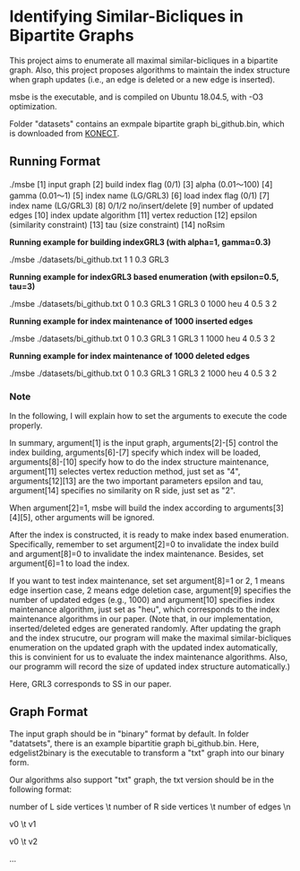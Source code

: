 # Identifying Similar-Bicliques in Bipartite Graphs

This project aims to enumerate all maximal similar-bicliques in a bipartite graph. Also, this project proposes algorithms to maintain the index structure when graph updates (i.e., an edge is deleted or a new edge is inserted).

msbe is the executable, and is compiled on Ubuntu 18.04.5, with -O3 optimization.

Folder "datasets" contains an exmpale bipartite graph bi_github.bin, which is downloaded from [KONECT](http://konect.cc/networks/github/). 

## Running Format

./msbe [1] input graph  [2] build index flag (0/1)  [3] alpha (0.01～100)  [4] gamma (0.01～1)  [5] index name (LG/GRL3)  [6] load index flag (0/1)  [7] index name (LG/GRL3)  [8] 0/1/2 no/insert/delete  [9] number of updated edges  [10] index update algorithm  [11] vertex reduction  [12] epsilon (similarity constraint)  [13] tau (size constraint)  [14] noRsim

**Running example for building indexGRL3 (with alpha=1, gamma=0.3)**

./msbe ./datasets/bi_github.txt 1 1 0.3 GRL3

**Running example for indexGRL3 based enumeration (with epsilon=0.5, tau=3)**

./msbe ./datasets/bi_github.txt 0 1 0.3 GRL3 1 GRL3 0 1000 heu 4 0.5 3 2

**Running example for index maintenance of 1000 inserted edges**

./msbe ./datasets/bi_github.txt 0 1 0.3 GRL3 1 GRL3 1 1000 heu 4 0.5 3 2

**Running example for index maintenance of 1000 deleted edges**

./msbe ./datasets/bi_github.txt 0 1 0.3 GRL3 1 GRL3 2 1000 heu 4 0.5 3 2

### Note

In the following, I will explain how to set the arguments to execute the code properly. 

In summary, argument[1] is the input graph, arguments[2]-[5] control the index building, arguments[6]-[7] specify which index will be loaded, arguments[8]-[10] specify how to do the index structure maintenance, argument[11] selectes vertex reduction method, just set as "4", arguments[12][13] are the two important parameters epsilon and tau, argument[14] specifies no similarity on R side, just set as "2".

When argument[2]=1, msbe will build the index according to arguments[3][4][5], other arguments will be ignored. 

After the index is constructed, it is ready to make index based enumeration. Specifically, remember to set argument[2]=0 to invalidate the index build and argument[8]=0 to invalidate the index maintenance. Besides, set argument[6]=1 to load the index.

If you want to test index maintenance, set set argument[8]=1 or 2, 1 means edge insertion case, 2 means edge deletion case, argument[9] specifies the number of updated edges (e.g., 1000) and argument[10] specifies index maintenance algorithm, just set as "heu", which corresponds to the index maintenance algorithms in our paper. (Note that, in our implementation, inserted/deleted edges are generated randomly. After updating the graph and the index strucutre, our program will make the maximal similar-bicliques enumeration on the updated graph with the updated index automatically, this is convinient for us to evaluate the index maintenance algorithms. Also, our programm will record the size of updated index structure automatically.)

Here, GRL3 corresponds to SS in our paper.

## Graph Format

The input graph should be in "binary" format by default. In folder "datatsets", there is an example bipartitie graph bi_github.bin. Here, edgelist2binary is the executable to transform a "txt" graph into our binary form. 

Our algorithms also support "txt" graph, the txt version should be in the following format:

number of L side vertices \t number of R side vertices \t number of edges \n

v0 \t v1

v0 \t v2

...
